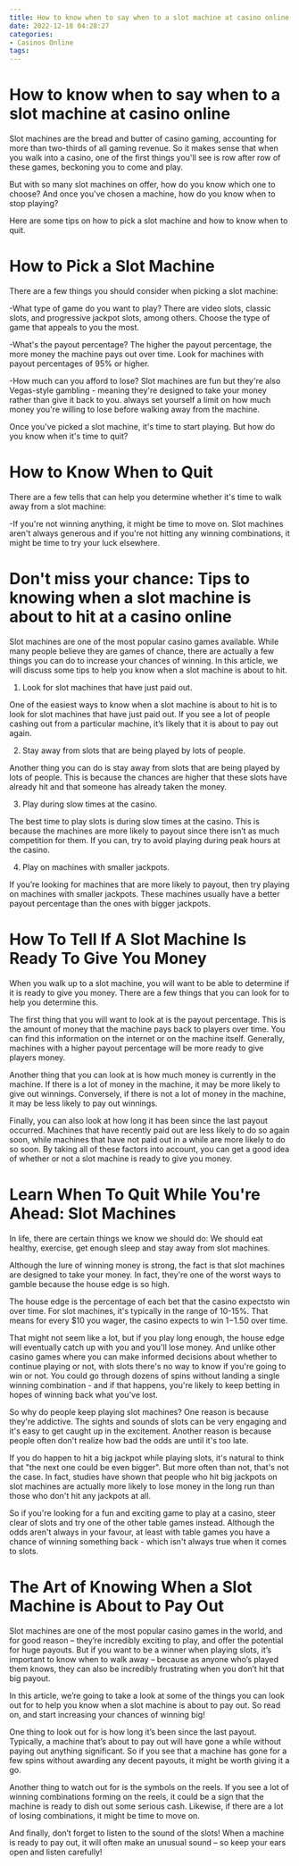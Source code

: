 ```yaml
---
title: How to know when to say when to a slot machine at casino online
date: 2022-12-18 04:28:27
categories:
- Casinos Online
tags:
---
```



#  How to know when to say when to a slot machine at casino online

Slot machines are the bread and butter of casino gaming, accounting for more than two-thirds of all gaming revenue. So it makes sense that when you walk into a casino, one of the first things you'll see is row after row of these games, beckoning you to come and play.

But with so many slot machines on offer, how do you know which one to choose? And once you've chosen a machine, how do you know when to stop playing?

Here are some tips on how to pick a slot machine and how to know when to quit.

# How to Pick a Slot Machine

There are a few things you should consider when picking a slot machine:

-What type of game do you want to play? There are video slots, classic slots, and progressive jackpot slots, among others. Choose the type of game that appeals to you the most.

-What's the payout percentage? The higher the payout percentage, the more money the machine pays out over time. Look for machines with payout percentages of 95% or higher.

-How much can you afford to lose? Slot machines are fun but they're also Vegas-style gambling - meaning they're designed to take your money rather than give it back to you. always set yourself a limit on how much money you're willing to lose before walking away from the machine.

Once you've picked a slot machine, it's time to start playing. But how do you know when it's time to quit?

# How to Know When to Quit


There are a few tells that can help you determine whether it's time to walk away from a slot machine:

-If you're not winning anything, it might be time to move on. Slot machines aren't always generous and if you're not hitting any winning combinations, it might be time to try your luck elsewhere.

#  Don't miss your chance: Tips to knowing when a slot machine is about to hit at a casino online

Slot machines are one of the most popular casino games available. While many people believe they are games of chance, there are actually a few things you can do to increase your chances of winning. In this article, we will discuss some tips to help you know when a slot machine is about to hit.

1. Look for slot machines that have just paid out.

One of the easiest ways to know when a slot machine is about to hit is to look for slot machines that have just paid out. If you see a lot of people cashing out from a particular machine, it’s likely that it is about to pay out again.

2. Stay away from slots that are being played by lots of people.

Another thing you can do is stay away from slots that are being played by lots of people. This is because the chances are higher that these slots have already hit and that someone has already taken the money.

3. Play during slow times at the casino.

The best time to play slots is during slow times at the casino. This is because the machines are more likely to payout since there isn’t as much competition for them. If you can, try to avoid playing during peak hours at the casino.

4. Play on machines with smaller jackpots.

If you’re looking for machines that are more likely to payout, then try playing on machines with smaller jackpots. These machines usually have a better payout percentage than the ones with bigger jackpots.

#  How To Tell If A Slot Machine Is Ready To Give You Money

When you walk up to a slot machine, you will want to be able to determine if it is ready to give you money. There are a few things that you can look for to help you determine this.

The first thing that you will want to look at is the payout percentage. This is the amount of money that the machine pays back to players over time. You can find this information on the internet or on the machine itself. Generally, machines with a higher payout percentage will be more ready to give players money.

Another thing that you can look at is how much money is currently in the machine. If there is a lot of money in the machine, it may be more likely to give out winnings. Conversely, if there is not a lot of money in the machine, it may be less likely to pay out winnings.

Finally, you can also look at how long it has been since the last payout occurred. Machines that have recently paid out are less likely to do so again soon, while machines that have not paid out in a while are more likely to do so soon. By taking all of these factors into account, you can get a good idea of whether or not a slot machine is ready to give you money.

#  Learn When To Quit While You're Ahead: Slot Machines

In life, there are certain things we know we should do: We should eat healthy, exercise, get enough sleep and stay away from slot machines.

Although the lure of winning money is strong, the fact is that slot machines are designed to take your money. In fact, they're one of the worst ways to gamble because the house edge is so high.

The house edge is the percentage of each bet that the casino expectsto win over time. For slot machines, it's typically in the range of 10-15%. That means for every $10 you wager, the casino expects to win $1-$1.50 over time.

That might not seem like a lot, but if you play long enough, the house edge will eventually catch up with you and you'll lose money. And unlike other casino games where you can make informed decisions about whether to continue playing or not, with slots there's no way to know if you're going to win or not. You could go through dozens of spins without landing a single winning combination - and if that happens, you're likely to keep betting in hopes of winning back what you've lost.

So why do people keep playing slot machines? One reason is because they're addictive. The sights and sounds of slots can be very engaging and it's easy to get caught up in the excitement. Another reason is because people often don't realize how bad the odds are until it's too late.

If you do happen to hit a big jackpot while playing slots, it's natural to think that "the next one could be even bigger". But more often than not, that's not the case. In fact, studies have shown that people who hit big jackpots on slot machines are actually more likely to lose money in the long run than those who don't hit any jackpots at all.

So if you're looking for a fun and exciting game to play at a casino, steer clear of slots and try one of the other table games instead. Although the odds aren't always in your favour, at least with table games you have a chance of winning something back - which isn't always true when it comes to slots.

#  The Art of Knowing When a Slot Machine is About to Pay Out

Slot machines are one of the most popular casino games in the world, and for good reason – they’re incredibly exciting to play, and offer the potential for huge payouts. But if you want to be a winner when playing slots, it’s important to know when to walk away – because as anyone who’s played them knows, they can also be incredibly frustrating when you don’t hit that big payout.

In this article, we’re going to take a look at some of the things you can look out for to help you know when a slot machine is about to pay out. So read on, and start increasing your chances of winning big!

One thing to look out for is how long it’s been since the last payout. Typically, a machine that’s about to pay out will have gone a while without paying out anything significant. So if you see that a machine has gone for a few spins without awarding any decent payouts, it might be worth giving it a go.

Another thing to watch out for is the symbols on the reels. If you see a lot of winning combinations forming on the reels, it could be a sign that the machine is ready to dish out some serious cash. Likewise, if there are a lot of losing combinations, it might be time to move on.

And finally, don’t forget to listen to the sound of the slots! When a machine is ready to pay out, it will often make an unusual sound – so keep your ears open and listen carefully!